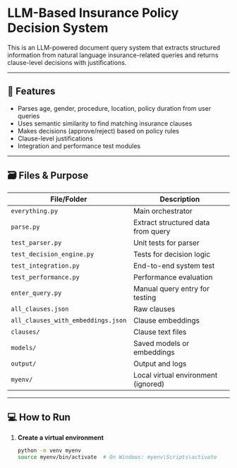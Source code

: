 # LLM-Based Insurance Policy Decision System

This is an LLM-powered document query system that extracts structured information from natural language insurance-related queries and returns clause-level decisions with justifications.

---

## 🚀 Features

- Parses age, gender, procedure, location, policy duration from user queries
- Uses semantic similarity to find matching insurance clauses
- Makes decisions (approve/reject) based on policy rules
- Clause-level justifications
- Integration and performance test modules

---

## 🗃️ Files & Purpose

| File/Folder | Description |
|-------------|-------------|
| `everything.py` | Main orchestrator |
| `parse.py` | Extract structured data from query |
| `test_parser.py` | Unit tests for parser |
| `test_decision_engine.py` | Tests for decision logic |
| `test_integration.py` | End-to-end system test |
| `test_performance.py` | Performance evaluation |
| `enter_query.py` | Manual query entry for testing |
| `all_clauses.json` | Raw clauses |
| `all_clauses_with_embeddings.json` | Clause embeddings |
| `clauses/` | Clause text files |
| `models/` | Saved models or embeddings |
| `output/` | Output and logs |
| `myenv/` | Local virtual environment (ignored) |

---

## 💻 How to Run

1. **Create a virtual environment**
   ```bash
   python -m venv myenv
   source myenv/bin/activate  # On Windows: myenv\Scripts\activate
